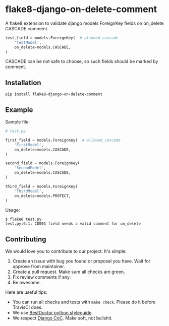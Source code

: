 # flake8-django-on-delete-comment

A flake8 extension to validate django models ForeignKey fields
on on_delete CASCADE comment.

```python
test_field = models.ForeignKey(  # allowed_cascade
    'TestModel',
    on_delete=models.CASCADE,
)
```

CASCADE can be not safe to choose, so such fields should be marked by comment.

## Installation

```terminal
pip install flake8-django-on-delete-comment
```

## Example

Sample file:

```python
# test.py

first_field = models.ForeignKey(  # allowed_cascade
    'FirstModel',
    on_delete=models.CASCADE,
)

second_field = models.ForeignKey(
    'SecondModel',
    on_delete=models.CASCADE,
)

third_field = models.ForeignKey(
    'ThirdModel',
    on_delete=models.PROTECT,
)
```

Usage:

```terminal
$ flake8 test.py
test.py:6:1: CD001 field needs a valid comment for on_delete
```

## Contributing

We would love you to contribute to our project. It's simple:

1. Create an issue with bug you found or proposal you have.
   Wait for approve from maintainer.
1. Create a pull request. Make sure all checks are green.
1. Fix review comments if any.
1. Be awesome.

Here are useful tips:

- You can run all checks and tests with `make check`.
  Please do it before TravisCI does.
- We use [BestDoctor python styleguide](https://github.com/best-doctor/guides/blob/master/guides/en/python_styleguide.md).
- We respect [Django CoC](https://www.djangoproject.com/conduct/).
  Make soft, not bullshit.
